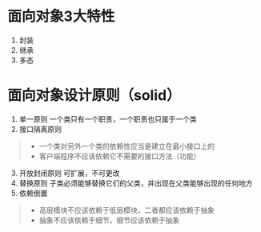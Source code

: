 # 面向对象3大特性
1. 封装
2. 继承
3. 多态

# 面向对象设计原则（solid）
1. 单一原则
    一个类只有一个职责，一个职责也只属于一个类
2. 接口隔离原则
> * 一个类对另外一个类的依赖性应当是建立在最小接口上的   
> * 客户端程序不应该依赖它不需要的接口方法（功能）
3. 开放封闭原则
    可扩展，不可更改
4. 替换原则
    子类必须能够替换它们的父类，并出现在父类能够出现的任何地方
5. 依赖倒置
> * 高层模块不应该依赖于低层模块，二者都应该依赖于抽象 
> * 抽象不应该依赖于细节，细节应该依赖于抽象 